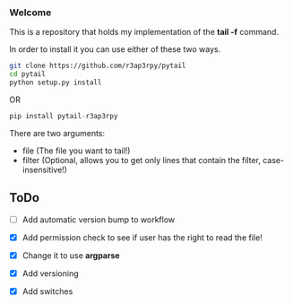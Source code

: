 ### Welcome

This is a repository that holds my implementation of the **tail -f** command.

In order to install it you can use either of these two ways.

``` bash
git clone https://github.com/r3ap3rpy/pytail
cd pytail
python setup.py install
```

OR

``` python
pip install pytail-r3ap3rpy
```

There are two arguments:
- file (The file you want to tail!)
- filter (Optional, allows you to get only lines that contain the filter, case-insensitive!)

## ToDo
- [ ] Add automatic version bump to workflow
- [x] Add permission check to see if user has the right to read the file!
- [x] Change it to use **argparse**
- [x] Add versioning
- [x] Add switches

